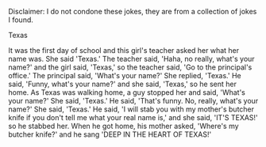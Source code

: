 Disclaimer: I do not condone these jokes, they are from a collection of jokes I found.

Texas

It was the first day of school and this girl's teacher asked her what her name was. She said 'Texas.' The teacher said, 'Haha, no really, what's your name?' and the girl said, 'Texas,' so the teacher said, 'Go to the principal's office.'
The principal said, 'What's your name?' She replied, 'Texas.' He said, 'Funny, what's your name?' and she said, 'Texas,' so he sent her home.
As Texas was walking home, a guy stopped her and said, 'What's your name?' She said, 'Texas.' He said, 'That's funny. No, really, what's your name?' She said, 'Texas.' He said, 'I will stab you with my mother's butcher knife if you don't tell me what your real name is,' and she said, 'IT'S TEXAS!' so he stabbed her. When he got home, his mother asked, 'Where's my butcher knife?' and he sang 'DEEP IN THE HEART OF TEXAS!'

